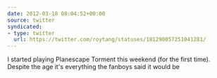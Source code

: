```yaml
---
date: 2012-03-18 08:04:52+00:00
source: twitter
syndicated:
- type: twitter
  url: https://twitter.com/roytang/statuses/181290057251041281/
---
```


I started playing Planescape Torment this weekend (for the first time). Despite the age it's everything the fanboys said it would be